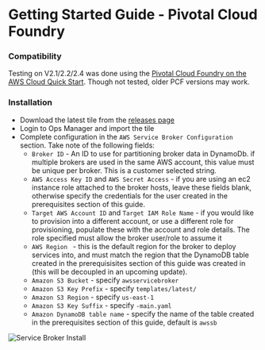 # Getting Started Guide - Pivotal Cloud Foundry


### Compatibility

Testing on V2.1/2.2/2.4 was done using the [Pivotal Cloud Foundry on the AWS Cloud Quick Start](https://aws.amazon.com/quickstart/architecture/pivotal-cloud-foundry/). 
Though not tested, older PCF versions may work.

### Installation

* Download the latest tile from the [releases page](https://github.com/awslabs/aws-servicebroker/releases)
* Login to Ops Manager and import the tile
* Complete configuration in the `AWS Service Broker Configuration` section. Take note of the following fields:
  * `Broker ID` - An ID to use for partitioning broker data in DynamoDb. if multiple brokers are used in the same AWS account, this value must be unique per broker. This is a customer selected string. 
  * `AWS Access Key ID` and `AWS Secret Access` - if you are using an ec2 instance role attached to the broker hosts, 
  leave these fields blank, otherwise specify the credentials for the user created in the prerequisites section of this guide.
  * `Target AWS Account ID` and `Target IAM Role Name` - if you would like to provision into a different account, or use a 
  different role for provisioning, populate these with the account and role details. The role specified must allow the 
  broker user/role to assume it
  * `AWS Region ` - this is the default region for the broker to deploy services into, and must match the region that the 
  DynamoDB table created in the prerequisisites section of this guide was created in (this will be decoupled in an upcoming update).
  * `Amazon S3 Bucket` - specify `awsservicebroker`
  * `Amazon S3 Key Prefix` - specify `templates/latest/`
  * `Amazon S3 Region` - specify `us-east-1`
  * `Amazon S3 Key Suffix` - specify `-main.yaml`
  * `Amazon DynamoDB table name` - specify the name of the table created in the prerequisites section of this guide, default is `awssb`

![Service Broker Install](../images/SBinstall01.gif)


